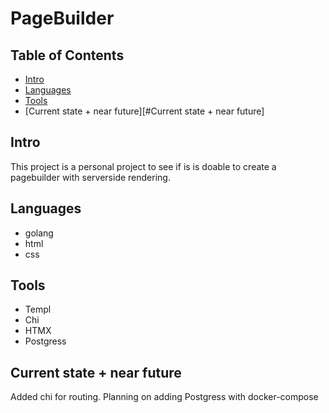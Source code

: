 # PageBuilder

## Table of Contents
- [Intro](#intro)
- [Languages](#languages)
- [Tools](#tools)
- [Current state + near future][#Current state + near future]
  


## Intro

This project is a personal project to see if is is doable to create a pagebuilder with serverside rendering. 

## Languages
- golang
- html
- css

## Tools
- Templ
- Chi
- HTMX
- Postgress

## Current state + near future
Added chi for routing. 
Planning on adding Postgress with docker-compose
